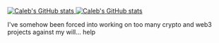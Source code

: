 [<img alt="Caleb's GitHub stats" src="https://github-readme-stats.vercel.app/api?username=calebbabin&count_private=true&hide_title=true&hide_border=true&theme=radical" /> <img alt="Caleb's GitHub stats" src="https://github-readme-stats.vercel.app/api/top-langs/?username=calebbabin&langs_count=3&hide_title=true&hide_border=true&hide=GAP&theme=radical" />](https://github.com/anuraghazra/github-readme-stats)

I've somehow been forced into working on too many crypto and web3 projects against my will... help
